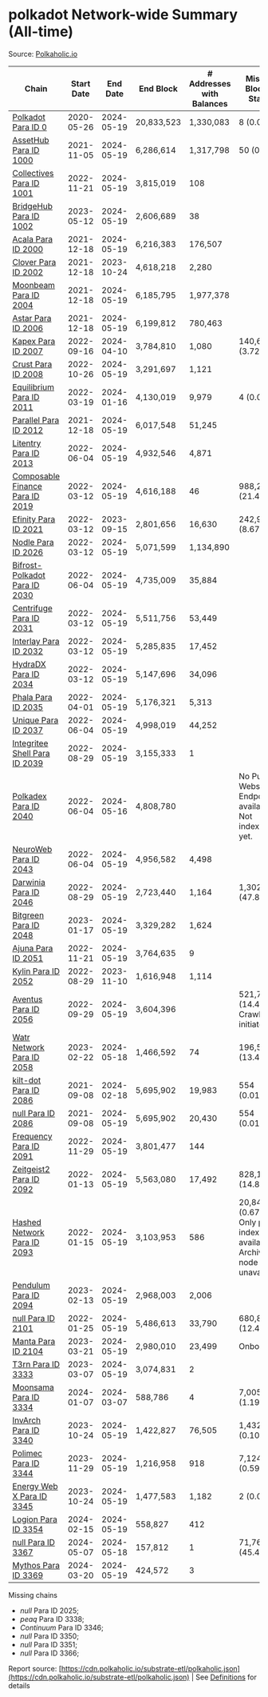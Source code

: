 # polkadot Network-wide Summary (All-time)

Source: [Polkaholic.io](https://polkaholic.io)


| Chain            | Start Date | End Date | End Block | # Addresses with Balances | Missing Blocks / Status |
| ---------------- | ---------- | ---------| --------- | ------------------------- | ----------------------- |
| [Polkadot Para ID 0](/polkadot/0-polkadot) | 2020-05-26 | 2024-05-19 | 20,833,523 |  1,330,083 | 8 (0.00%)  |
| [AssetHub Para ID 1000](/polkadot/1000-assethub) | 2021-11-05 | 2024-05-19 | 6,286,614 |  1,317,798 | 50 (0.00%)  |
| [Collectives Para ID 1001](/polkadot/1001-collectives) | 2022-11-21 | 2024-05-19 | 3,815,019 |  108 |    |
| [BridgeHub Para ID 1002](/polkadot/1002-bridgehub) | 2023-05-12 | 2024-05-19 | 2,606,689 |  38 |    |
| [Acala Para ID 2000](/polkadot/2000-acala) | 2021-12-18 | 2024-05-19 | 6,216,383 |  176,507 |    |
| [Clover Para ID 2002](/polkadot/2002-clover) | 2021-12-18 | 2023-10-24 | 4,618,218 |  2,280 |    |
| [Moonbeam Para ID 2004](/polkadot/2004-moonbeam) | 2021-12-18 | 2024-05-19 | 6,185,795 |  1,977,378 |    |
| [Astar Para ID 2006](/polkadot/2006-astar) | 2021-12-18 | 2024-05-19 | 6,199,812 |  780,463 |    |
| [Kapex Para ID 2007](/polkadot/2007-kapex) | 2022-09-16 | 2024-04-10 | 3,784,810 |  1,080 | 140,668 (3.72%)  |
| [Crust Para ID 2008](/polkadot/2008-crust) | 2022-10-26 | 2024-05-19 | 3,291,697 |  1,121 |    |
| [Equilibrium Para ID 2011](/polkadot/2011-equilibrium) | 2022-03-19 | 2024-01-16 | 4,130,019 |  9,979 | 4 (0.00%)  |
| [Parallel Para ID 2012](/polkadot/2012-parallel) | 2021-12-18 | 2024-05-19 | 6,017,548 |  51,245 |    |
| [Litentry Para ID 2013](/polkadot/2013-litentry) | 2022-06-04 | 2024-05-19 | 4,932,546 |  4,871 |    |
| [Composable Finance Para ID 2019](/polkadot/2019-composable) | 2022-03-12 | 2024-05-19 | 4,616,188 |  46 | 988,229 (21.41%)  |
| [Efinity Para ID 2021](/polkadot/2021-efinity) | 2022-03-12 | 2023-09-15 | 2,801,656 |  16,630 | 242,949 (8.67%)  |
| [Nodle Para ID 2026](/polkadot/2026-nodle) | 2022-03-12 | 2024-05-19 | 5,071,599 |  1,134,890 |    |
| [Bifrost-Polkadot Para ID 2030](/polkadot/2030-bifrost) | 2022-06-04 | 2024-05-19 | 4,735,009 |  35,884 |    |
| [Centrifuge Para ID 2031](/polkadot/2031-centrifuge) | 2022-03-12 | 2024-05-19 | 5,511,756 |  53,449 |    |
| [Interlay Para ID 2032](/polkadot/2032-interlay) | 2022-03-12 | 2024-05-19 | 5,285,835 |  17,452 |    |
| [HydraDX Para ID 2034](/polkadot/2034-hydradx) | 2022-03-12 | 2024-05-19 | 5,147,696 |  34,096 |    |
| [Phala Para ID 2035](/polkadot/2035-phala) | 2022-04-01 | 2024-05-19 | 5,176,321 |  5,313 |    |
| [Unique Para ID 2037](/polkadot/2037-unique) | 2022-06-04 | 2024-05-19 | 4,998,019 |  44,252 |    |
| [Integritee Shell Para ID 2039](/polkadot/2039-integritee) | 2022-08-29 | 2024-05-19 | 3,155,333 |  1 |    |
| [Polkadex Para ID 2040](/polkadot/2040-polkadex) | 2022-06-04 | 2024-05-16 | 4,808,780 |   |   No Public Websocket Endpoint available: Not indexing yet. |
| [NeuroWeb Para ID 2043](/polkadot/2043-neuroweb) | 2022-06-04 | 2024-05-19 | 4,956,582 |  4,498 |    |
| [Darwinia Para ID 2046](/polkadot/2046-darwinia) | 2022-08-29 | 2024-05-19 | 2,723,440 |  1,164 | 1,302,903 (47.84%)  |
| [Bitgreen Para ID 2048](/polkadot/2048-bitgreen) | 2023-01-17 | 2024-05-19 | 3,329,282 |  1,624 |    |
| [Ajuna Para ID 2051](/polkadot/2051-ajuna) | 2022-11-21 | 2024-05-19 | 3,764,635 |  9 |    |
| [Kylin Para ID 2052](/polkadot/2052-kylin) | 2022-08-29 | 2023-11-10 | 1,616,948 |  1,114 |    |
| [Aventus Para ID 2056](/polkadot/2056-aventus) | 2022-09-29 | 2024-05-19 | 3,604,396 |   | 521,733 (14.47%) Crawling initiated |
| [Watr Network Para ID 2058](/polkadot/2058-watr) | 2023-02-22 | 2024-05-18 | 1,466,592 |  74 | 196,567 (13.40%)  |
| [kilt-dot Para ID 2086](/polkadot/2086-kilt) | 2021-09-08 | 2024-02-18 | 5,695,902 |  19,983 | 554 (0.01%)  |
| [null Para ID 2086](/polkadot/2086-kilt) | 2021-09-08 | 2024-05-19 | 5,695,902 |  20,430 | 554 (0.01%)  |
| [Frequency Para ID 2091](/polkadot/2091-frequency) | 2022-11-29 | 2024-05-19 | 3,801,477 |  144 |    |
| [Zeitgeist2 Para ID 2092](/polkadot/2092-zeitgeist) | 2022-01-13 | 2024-05-19 | 5,563,080 |  17,492 | 828,192 (14.89%)  |
| [Hashed Network Para ID 2093](/polkadot/2093-hashed) | 2022-01-15 | 2024-05-19 | 3,103,953 |  586 | 20,845 (0.67%) Only partial index available: Archive node unavailable |
| [Pendulum Para ID 2094](/polkadot/2094-pendulum) | 2023-02-13 | 2024-05-19 | 2,968,003 |  2,006 |    |
| [null Para ID 2101](/polkadot/2101-subsocial) | 2022-01-25 | 2024-05-19 | 5,486,613 |  33,790 | 680,832 (12.41%)  |
| [Manta Para ID 2104](/polkadot/2104-manta) | 2023-03-21 | 2024-05-19 | 2,980,010 |  23,499 |   Onboarding |
| [T3rn Para ID 3333](/polkadot/3333-t3rn) | 2023-03-07 | 2024-05-19 | 3,074,831 |  2 |    |
| [Moonsama Para ID 3334](/polkadot/3334-moonsama) | 2024-01-07 | 2024-03-07 | 588,786 |  4 | 7,005 (1.19%)  |
| [InvArch Para ID 3340](/polkadot/3340-invarch) | 2023-10-24 | 2024-05-19 | 1,422,827 |  76,505 | 1,432 (0.10%)  |
| [Polimec Para ID 3344](/polkadot/3344-polimec) | 2023-11-29 | 2024-05-19 | 1,216,958 |  918 | 7,124 (0.59%)  |
| [Energy Web X Para ID 3345](/polkadot/3345-energywebx) | 2023-10-24 | 2024-05-19 | 1,477,583 |  1,182 | 2 (0.00%)  |
| [Logion Para ID 3354](/polkadot/3354-logion) | 2024-02-15 | 2024-05-19 | 558,827 |  412 |    |
| [null Para ID 3367](/polkadot/3367-hyperbridge) | 2024-05-07 | 2024-05-18 | 157,812 |  1 | 71,761 (45.47%)  |
| [Mythos Para ID 3369](/polkadot/3369-mythos) | 2024-03-20 | 2024-05-19 | 424,572 |  3 |    |

Missing chains


* *null* Para ID 2025; 
* *peaq* Para ID 3338; 
* *Continuum* Para ID 3346; 
* *null* Para ID 3350; 
* *null* Para ID 3351; 
* *null* Para ID 3366; 

Report source: [https://cdn.polkaholic.io/substrate-etl/polkaholic.json](https://cdn.polkaholic.io/substrate-etl/polkaholic.json) | See [Definitions](/DEFINITIONS.md) for details
